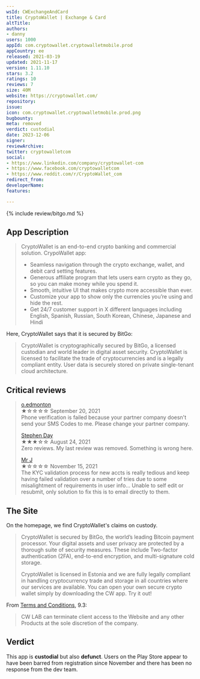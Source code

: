 ```yaml
---
wsId: CWExchangeAndCard
title: CryptoWallet | Exchange & Card
altTitle: 
authors:
- danny
users: 1000
appId: com.cryptowallet.cryptowalletmobile.prod
appCountry: ee
released: 2021-03-19
updated: 2021-11-17
version: 1.11.10
stars: 3.2
ratings: 10
reviews: 7
size: 40M
website: https://cryptowallet.com/
repository: 
issue: 
icon: com.cryptowallet.cryptowalletmobile.prod.png
bugbounty: 
meta: removed
verdict: custodial
date: 2023-12-06
signer: 
reviewArchive: 
twitter: cryptowalletcom
social:
- https://www.linkedin.com/company/cryptowallet-com
- https://www.facebook.com/cryptowalletcom
- https://www.reddit.com/r/CryptoWallet_com
redirect_from: 
developerName: 
features: 

---
```


{% include review/bitgo.md %}

## App Description

> CryptoWallet is an end-to-end crypto banking and commercial solution. CrypoWallet app:
> - Seamless navigation through the crypto exchange, wallet, and debit card setting features.
> - Generous affiliate program that lets users earn crypto as they go, so you can make money while you spend it.
> - Smooth, intuitive UI that makes crypto more accessible than ever.
> - Customize your app to show only the currencies you’re using and hide the rest.
> - Get 24/7 customer support in X different languages including English, Spanish, Russian, South Korean, Chinese, Japanese and Hindi


Here, CryptoWallet says that it is secured by BitGo:

> CryptoWallet is cryptographically secured by BitGo, a licensed custodian and world leader in digital asset security. CryptoWallet is licensed to facilitate the trade of cryptocurrencies and is a legally compliant entity. User data is securely stored on private single-tenant cloud architecture.

## Critical reviews

> [o.edmonton](https://play.google.com/store/apps/details?id=com.cryptowallet.cryptowalletmobile.prod&reviewId=gp%3AAOqpTOEAHw43lno65cbVfE7Cmx4_QYWHogt6pie92Qglpu6Oi7T4KSyleBxWxKQVjjjCS4QPlaQNfTSq_ovYew)<br>
  ★☆☆☆☆ September 20, 2021 <br>
        Phone verification is failed because your partner company doesn't send your SMS Codes to me. Please change your partner company.
>  
> [Stephen Day](https://play.google.com/store/apps/details?id=com.cryptowallet.cryptowalletmobile.prod&reviewId=gp%3AAOqpTOEznEXFdCeYl-1EoOW-Vo_yG5dlLOeaINysNUJVkTWFlPbWZh5WFHALywV6Smdz0QhWi01WS733wYyDRg)<br>
  ★★★☆☆ August 24, 2021 <br>
        Zero reviews. My last review was removed. Something is wrong here.
>  
> [Mr J](https://play.google.com/store/apps/details?id=com.cryptowallet.cryptowalletmobile.prod&reviewId=gp%3AAOqpTOE6iEt1PrOe2o62gSoJa4GSe8WlzLQ3KXJx0T6aJ8fOhaKn4xpL59oyFbGkc9IJTxWxJrG-UX3ga5fe1g)<br>
  ★☆☆☆☆ November 15, 2021 <br>
        The KYC validation process for new accts is really tedious and keep having failed validation over a number of tries due to some misalightment of requirements in user info... Unable to self edit or resubmit, only solution to fix this is to email directly to them.
  
## The Site

On the homepage, we find CryptoWallet's claims on custody.

> CryptoWallet is secured by BitGo, the world’s leading Bitcoin payment processor. Your digital assets and user privacy are protected by a thorough suite of security measures. These include Two-factor authentication (2FA), end-to-end encryption, and multi-signature cold storage.
>
> CryptoWallet is licensed in Estonia and we are fully legally compliant in handling cryptocurrency trade and storage in all countries where our services are available. You can open your own secure crypto wallet simply by downloading the CW app. Try it out!

From [Terms and Conditions](https://cryptowallet.com/terms/terms-and-conditions/), 9.3:

> CW LAB can terminate client access to the Website and any other Products at the sole discretion of the company.


## Verdict

This app is **custodial** but also **defunct**. Users on the Play Store appear
to have been barred from registration since November and there has been no
response from the dev team.